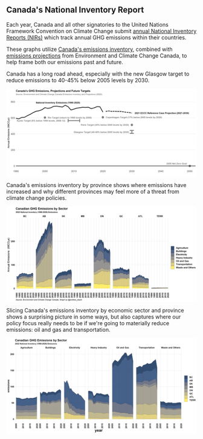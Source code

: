 ## Canada's National Inventory Report

Each year, Canada and all other signatories to the United Nations Framework Convention on Climate Change submit [annual National Inventory Reports (NIRs)](https://unfccc.int/ghg-inventories-annex-i-parties/2021) which track annual GHG emissions within their countries.

These graphs utilize [Canada's emissions inventory](https://www.canada.ca/en/environment-climate-change/services/climate-change/greenhouse-gas-emissions/inventory.html), combined with [emissions projections](https://www.canada.ca/en/environment-climate-change/services/climate-change/greenhouse-gas-emissions/projections.html) from Environment and Climate Change Canada, to help frame both our emissions past and future.


Canada has a long road ahead, especially with the new Glasgow target to reduce emissions to 40-45% below 2005 levels by 2030.

<a href="images/emissions_and_targets_simple.png" target="_blank">
  <img border="0" align="center"  src="images/emissions_and_targets_simple.png"/>
</a>


Canada's emissions inventory by province shows where emissions have increased and why different provinces may feel more of a threat from climate change policies.

<a href="images/inventory_prov.png" target="_blank">
  <img border="0" align="center"  src="images/inventory_prov.png"/>
</a>



Slicing Canada's emissions inventory by economic sector and province shows a surprising picture in some ways, but also captures where our policy focus really needs to be if we're going to materially reduce emissions: oil and gas and transportation.

<a href="images/inventory_sector.png" target="_blank">
  <img border="0" align="center"  src="images/inventory_sector.png"/>
</a>


